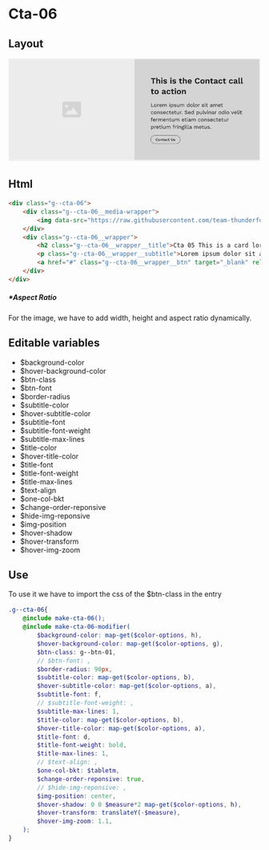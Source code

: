 # Cta-06

## Layout

![alt text][cta-06]

[cta-06]: /src/img/global-components/cta/cta-06.jpg

## Html

```html
<div class="g--cta-06">
    <div class="g--cta-06__media-wrapper">
        <img data-src="https://raw.githubusercontent.com/team-thunderfoot/ui/main/src/img/global-components/img-placeholder.jpg" src="/src/img/global-components/placeholder.jpg" alt="img alt" class="g--cta-06__media-wrapper__media g--lazy-01 f--ar" width="1000" height="1000" style="aspect-ratio: 1000 / 1000">
    </div>
    <div class="g--cta-06__wrapper">
        <h2 class="g--cta-06__wrapper__title">Cta 05 This is a card lorem ispum dolor sit</h2>
        <p class="g--cta-06__wrapper__subtitle">Lorem ipsum dolor sit amet consectetur. Sed pulvinar odio velit fermentum etiam consectetur pretium fringilla metus.</p>
        <a href="#" class="g--cta-06__wrapper__btn" target="_blank" rel="noopener noreferrer">Contact Us</a>
    </div>
</div>
```

##### \*Aspect Ratio

For the image, we have to add width, height and aspect ratio dynamically.

## Editable variables

- $background-color
- $hover-background-color
- $btn-class
- $btn-font
- $border-radius
- $subtitle-color
- $hover-subtitle-color
- $subtitle-font
- $subtitle-font-weight
- $subtitle-max-lines
- $title-color
- $hover-title-color
- $title-font
- $title-font-weight
- $title-max-lines
- $text-align
- $one-col-bkt
- $change-order-reponsive
- $hide-img-reponsive
- $img-position
- $hover-shadow
- $hover-transform
- $hover-img-zoom

## Use

To use it we have to import the css of the $btn-class in the entry

```scss
.g--cta-06{
    @include make-cta-06();
    @include make-cta-06-modifier(
        $background-color: map-get($color-options, h),
        $hover-background-color: map-get($color-options, g),
        $btn-class: g--btn-01,
        // $btn-font: ,
        $border-radius: 90px,
        $subtitle-color: map-get($color-options, b),
        $hover-subtitle-color: map-get($color-options, a),
        $subtitle-font: f,
        // $subtitle-font-weight: ,
        $subtitle-max-lines: 1,
        $title-color: map-get($color-options, b),
        $hover-title-color: map-get($color-options, a),
        $title-font: d,
        $title-font-weight: bold,
        $title-max-lines: 1,
        // $text-align: ,
        $one-col-bkt: $tabletm,
        $change-order-reponsive: true,
        // $hide-img-reponsive: ,
        $img-position: center,
        $hover-shadow: 0 0 $measure*2 map-get($color-options, h),
        $hover-transform: translateY(-$measure),
        $hover-img-zoom: 1.1,
    );
}
```
